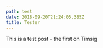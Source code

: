```yaml
---
path: test
date: 2018-09-20T21:24:05.385Z
title: Tester
---
```

This is a test post - the first on Timsig
